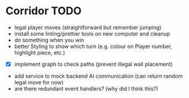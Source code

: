 # Corridor TODO
* legal player moves (straightforward but remember jumping)
* install some linting/prettier tools on new computer and cleanup
* do something when you win
* better Styling to show which turn (e.g. colour on Player number, highlight piece, etc.)
* [X] implement graph to check paths (prevent illegal wall placement)
* add service to mock backend AI communication (can return random legal move for now)
* are there redundant event handlers? (why did I think this?)
